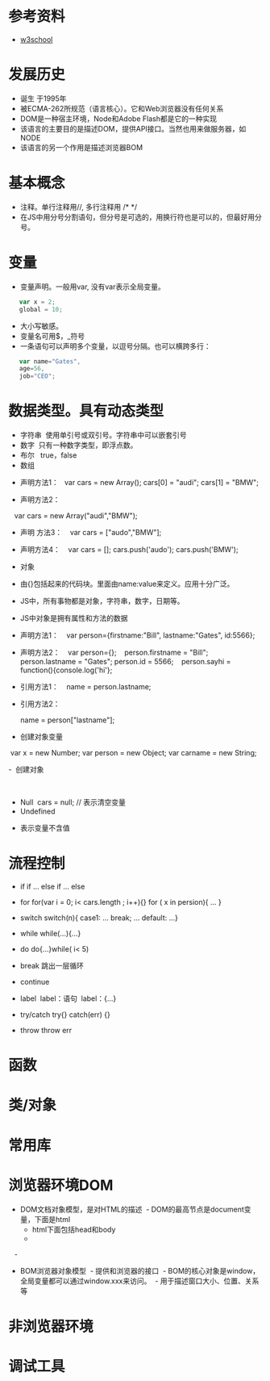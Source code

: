 # 参考资料
* [w3school](http://www.w3school.com.cn)
# 发展历史
- 诞生 于1995年
- 被ECMA-262所规范（语言核心）。它和Web浏览器没有任何关系
- DOM是一种宿主环境，Node和Adobe Flash都是它的一种实现
- 该语言的主要目的是描述DOM，提供API接口。当然也用来做服务器，如NODE
- 该语言的另一个作用是描述浏览器BOM

# 基本概念
* 注释。单行注释用//, 多行注释用 /* */
* 在JS中用分号分割语句，但分号是可选的，用换行符也是可以的，但最好用分号。

# 变量
* 变量声明。一般用var, 没有var表示全局变量。

 ```javascript
    var x = 2;
    global = 10;
 ```
 * 大小写敏感。
 * 变量名可用$，_符号
 * 一条语句可以声明多个变量，以逗号分隔。也可以横跨多行：
 
 ```javascript
    var name="Gates",
    age=56,
    job="CEO";
 ```
  
# 数据类型。具有动态类型
* 字符串
  使用单引号或双引号。字符串中可以嵌套引号
* 数字 
  只有一种数字类型，即浮点数。
* 布尔
   true，false
* 数组

- 声明方法1：
    var cars = new Array();
    cars[0] = "audi";
    cars[1] = "BMW";

- 声明方法2：
  
    var cars = new Array("audi","BMW");
- 声明 方法3：
    var cars = ["audo","BMW"];

- 声明方法4：
    var cars = [];
    cars.push('audo');
    cars.push('BMW');
    
* 对象

 - 由{}包括起来的代码块。里面由name:value来定义。应用十分广泛。
 - JS中，所有事物都是对象，字符串，数字，日期等。
 - JS中对象是拥有属性和方法的数据
  
 - 声明方法1：
    var person={firstname:"Bill", lastname:"Gates", id:5566};   
    
 - 声明方法2：
    var person={};
    person.firstname = "Bill";
    person.lastname = "Gates";
    person.id = 5566;
    person.sayhi = function(){console.log('hi'};
    
 - 引用方法1：
    name = person.lastname;
    
 - 引用方法2：
  
    name = person["lastname"];
    
 - 创建对象变量
  
  var x = new Number;
  var person = new Object;
  var carname = new String;
  
 -  创建对象
   
  
* Null
  cars = null; // 表示清空变量
* Undefined
- 表示变量不含值
  
# 流程控制
* if
  if ... else if ... else
  
* for
  for(var i = 0; i< cars.length ; i++){}
  for ( x in persion){ ... }

* switch
  switch(n){ case1: ... break; ... default: ...}
  
* while
  while(...){...}

* do
  do{...}while( i< 5)
  
* break 跳出一层循环
* continue
* label
  label：语句
  label：{...}
  
* try/catch
  try{} catch(err) {}

* throw
  throw err
  

# 函数

# 类/对象
# 常用库
# 浏览器环境DOM
* DOM文档对象模型，是对HTML的描述
  - DOM的最高节点是document变量，下面是html
  - html下面包括head和body
  - 
  
  - 
  
* BOM浏览器对象模型
  - 提供和浏览器的接口
  - BOM的核心对象是window，全局变量都可以通过window.xxx来访问。
  - 用于描述窗口大小、位置、关系等
  
# 非浏览器环境
# 调试工具
